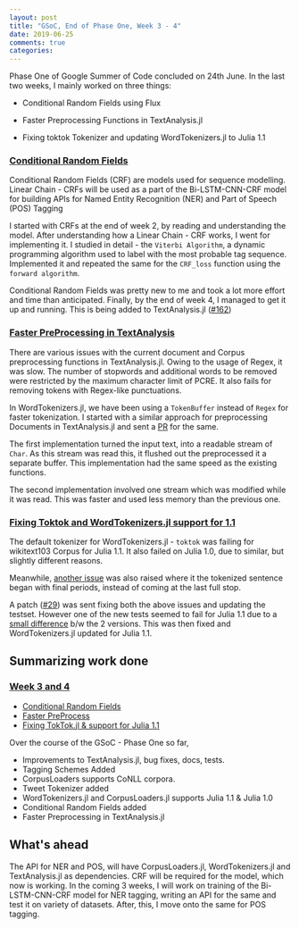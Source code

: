 ```yaml
---
layout: post
title: "GSoC, End of Phase One, Week 3 - 4"
date: 2019-06-25
comments: true
categories:
---
```

Phase One of Google Summer of Code concluded on 24th June.
In the last two weeks, I mainly worked on three things:

* Conditional Random Fields using Flux

* Faster Preprocessing Functions in TextAnalysis.jl

* Fixing toktok Tokenizer and updating WordTokenizers.jl to Julia 1.1

### <u> Conditional Random Fields </u>

Conditional Random Fields (CRF) are models used for sequence modelling.
Linear Chain - CRFs will be used as a part of the Bi-LSTM-CNN-CRF model for building APIs for  Named Entity Recognition (NER) and Part of Speech (POS) Tagging

I started with CRFs at the end of week 2, by reading and understanding the model.
After understanding how a Linear Chain - CRF works, I went for implementing it.
I studied in detail - the `Viterbi Algorithm`, a dynamic programming algorithm
used to label with the most probable tag sequence.
Implemented it and repeated the same for the `CRF_loss` function using the `forward algorithm`.

Conditional Random Fields was pretty new to me and
took a lot more effort and time than anticipated.
Finally, by the end of week 4, I managed to get it up and running.
This is being added to TextAnalysis.jl ([#162](https://github.com/JuliaText/TextAnalysis.jl/pull/162))

### <u> Faster PreProcessing in TextAnalysis </u>

There are various issues with the current document and Corpus preprocessing functions in TextAnalysis.jl.
Owing to the usage of Regex, it was slow.
The number of stopwords and additional words to be removed were restricted by the maximum character limit of PCRE.
It also fails for removing tokens with Regex-like punctuations.

In WordTokenizers.jl, we have been using a `TokenBuffer` instead of `Regex` for faster tokenization.
I started with a similar approach for preprocessing Documents in TextAnalysis.jl and sent a [PR](https://github.com/JuliaText/TextAnalysis.jl/pull/163) for the same.

The first implementation turned the input text, into a readable stream of `Char`.
As this stream was read this, it flushed out the preprocessed it a separate buffer.
This implementation had the same speed as the existing functions.

The second implementation involved one stream which was modified while it was read.
This was faster and used less memory than the previous one.

### <u> Fixing Toktok and WordTokenizers.jl support for 1.1 </u>

The default tokenizer for WordTokenizers.jl -
`toktok` was failing for wikitext103 Corpus for Julia 1.1.
It also failed on Julia 1.0, due to similar, but slightly different reasons.

Meanwhile, [another issue](https://github.com/JuliaText/WordTokenizers.jl/issues/28) was also raised where it the tokenized sentence began with final periods, instead of coming at the last full stop.

A patch ([#29](https://github.com/JuliaText/WordTokenizers.jl/pull/29)) was sent fixing both the above issues and updating the testset.
However one of the new tests seemed to fail for Julia 1.1 due to a [small difference](https://github.com/JuliaText/WordTokenizers.jl/pull/29#issuecomment-504311770) b/w the 2 versions.
This was then fixed and WordTokenizers.jl updated for Julia 1.1.

## Summarizing work done

### <u> Week 3 and 4 </u>

- [Conditional Random Fields](https://github.com/JuliaText/TextAnalysis.jl/pull/163)
- [Faster PreProcess](https://github.com/JuliaText/TextAnalysis.jl/pull/163)
- [Fixing TokTok.jl & support for Julia 1.1](https://github.com/JuliaText/WordTokenizers.jl/pull/29)

Over the course of the GSoC - Phase One so far,

- Improvements to TextAnalysis.jl, bug fixes, docs, tests.
- Tagging Schemes Added
- CorpusLoaders supports CoNLL corpora.
- Tweet Tokenizer added
- WordTokenizers.jl and CorpusLoaders.jl supports Julia 1.1 & Julia 1.0
- Conditional Random Fields added
- Faster Preprocessing in TextAnalysis.jl

## What's ahead
The API for NER and POS, will have CorpusLoaders.jl, WordTokenizers.jl and TextAnalysis.jl as dependencies.
CRF will be required for the model, which now is working.
In the coming 3 weeks, I will work on training of the Bi-LSTM-CNN-CRF model for NER tagging,
writing an API for the same and test it on variety of datasets.
After, this, I move onto the same for POS tagging.
